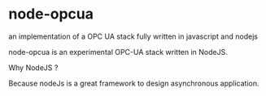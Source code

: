node-opcua
==========

an implementation of a OPC UA stack fully written in javascript and nodejs


node-opcua is an experimental OPC-UA stack written in NodeJS.

Why NodeJS ?

Because nodeJs is a great framework to design asynchronous application.


